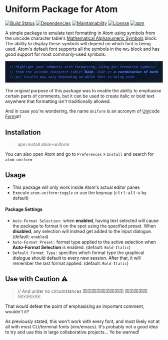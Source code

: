# Uniform Package for Atom

[![Build Status](https://travis-ci.org/Chris-1101/atom-uniform.svg?branch=master)](https://travis-ci.org/Chris-1101/atom-uniform/)
[![Dependencies](https://david-dm.org/Chris-1101/atom-uniform.svg)](https://david-dm.org/Chris-1101/atom-uniform)
[![Maintainability](https://api.codeclimate.com/v1/badges/875d210fb1758d448188/maintainability)](https://codeclimate.com/github/Chris-1101/atom-uniform/maintainability)
[![License](https://img.shields.io/github/license/Chris-1101/atom-uniform.svg)](https://github.com/Chris-1101/atom-uniform/blob/master/LICENSE.md)
[![apm](https://img.shields.io/apm/v/atom-uniform.svg)](https://atom.io/packages/atom-uniform)

A simple package to emulate text formatting in Atom using symbols from the unicode character table's [Mathematical Alphanumeric Symbols](https://codepoints.net/mathematical_alphanumeric_symbols) block. The ability to display these symbols will depend on which font is being used. Atom's default font supports all the symbols in the `MAS` block and has good support for most commonly-used symbols.

![atom-uniform preview](https://raw.githubusercontent.com/Chris-1101/atom-uniform/master/preview.png)

The original purpose of this package was to enable the ability to emphasise certain parts of comments, but it can be used to create italic or bold text anywhere that formatting isn't traditionally allowed.

And in case you're wondering, the name `Uniform` is an acronym of <u>Uni</u>code <u>Form</u>at!

## Installation
> apm install atom-uniform

You can also open Atom and go to `Preferences` » `Install` and search for `atom-uniform`

## Usage
 * This package will only work inside Atom's actual editor panes
 * Execute `atom-uniform:toggle` or use the keymap (<kbd>ctrl</kbd>-<kbd>alt</kbd>-<kbd>u</kbd> by default)

#### Package Settings
 * `Auto-Format Selection:` when **enabled**, having text selected will cause the package to format it on the spot using the specified preset. When **disabled**, any selection will instead get added to the input dialogue. (default: `enabled`)
 * `Auto-Format Preset:` format type applied to the active selection when **Auto-Format Selection** is enabled. (default: `Bold-Italic`)
 * `Default Format Type:` specifies which format type the graphical dialogue should default to every new session. After that, it will remember the last format applied. (default: `Bold-Italic`)

## Use with Caution :warning:
> // And under no circumstances ⌧⌧⌧⌧⌧⌧⌧⌧⌧ ⌧⌧⌧⌧⌧ ⌧⌧⌧⌧⌧

That *would* defeat the point of emphasising an important comment, wouldn't it?

As previously stated, this won't work with every font, and most likely not at all with most CLI/terminal fonts (vim/emacs). It's probably not a good idea to try and use this in large collaborative projects... Ye be warned!
